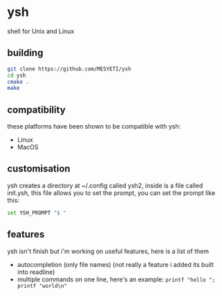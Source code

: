 # ysh
shell for Unix and Linux

## building
```sh
git clone https://github.com/MESYETI/ysh
cd ysh
cmake .
make
```

## compatibility
these platforms have been shown to be compatible with ysh:<br>
 - Linux
 - MacOS

## customisation
ysh creates a directory at ~/.config called ysh2, inside is a file called init.ysh, this file allows you to set the prompt, you can set the prompt like this:
```sh
set YSH_PROMPT "$ "
```

## features
ysh isn't finish but i'm working on useful features, here is a list of them

 - autocompletion (only file names) (not really a feature i added its built into readline)
 - multiple commands on one line, here's an example: `printf "hello "; printf "world\n"`